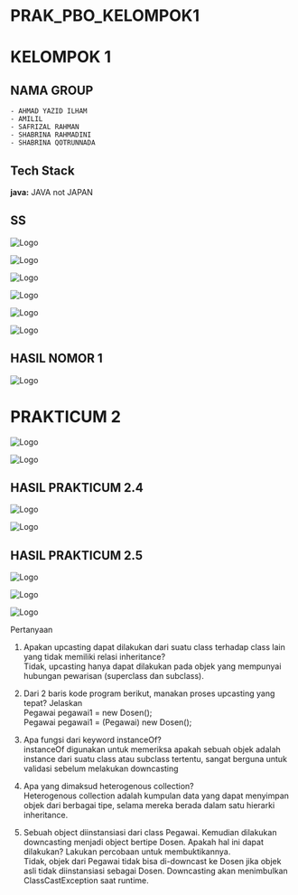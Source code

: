 # PRAK_PBO_KELOMPOK1


# KELOMPOK 1



## NAMA GROUP
    - AHMAD YAZID ILHAM
    - AMILIL
    - SAFRIZAL RAHMAN
    - SHABRINA RAHMADINI
    - SHABRINA QOTRUNNADA



## Tech Stack

**java:** JAVA not JAPAN 


## SS

![Logo](https://blogger.googleusercontent.com/img/b/R29vZ2xl/AVvXsEi0kOAQuqRrbaZMq3BKbw2MXeCZalcQdEWEaEWYSBMoKQFx7DO3Bik_IjzOAlPFPx3N2BGMycxq6hBosBDj9bsok5LXmCqLw_7H_zQjduHUj3SGrlnFBakCI2WRKBH2k-daEinhGyIuXoMPNiUM2y6wdGMClI8twCkOu41bG9dp1NmiLOV3bGAY1GxAVWz3/w513-h272/1.jpg)

![Logo](https://blogger.googleusercontent.com/img/b/R29vZ2xl/AVvXsEhVy8Ro2b8HjAXR3FdP8Bx2LkULLtZj0CTRH0CI_JWIUqpRfYBL9bSuzok3A4zbaaPxTcD8vMFXFbl3FjekIStIEvtjino7yi6b3b5tre6iaJhl1lr8pE3YW5rUowOySQ8w6TFn8jRiSYRAQTHd4SM0JOgYEPysUgd2KLGqa07nyNYrLH_yLcjBO0nNzsW6/w480-h320/2.jpg)

![Logo](https://blogger.googleusercontent.com/img/b/R29vZ2xl/AVvXsEi9uSwg7dWA4HGT8jk9_vm9B5Fbk7IeCmJpx-nP-58Mp3fx8_ze-lMgrufi-qB1F9CqAoIPiHv3QfIhBZx7-E5qynf3wqIzZpX-3Y_c3QDCPzoAnzaUKPK4gEyZdBX6qEIh1gnxvP3xAc0kgNmt6KTvlpY8f_xx-kg0QZWIl1luPszVUiNleNGUULqV3xbb/w434-h221/3.jpg)

![Logo](https://blogger.googleusercontent.com/img/b/R29vZ2xl/AVvXsEh8q88vfJZ6Q5TH9c4bqaPik4u3BHp1_ldfg_9ZZqNw7bqCKvWkN3xzAtJTIJzfkDYwK26pAG9aa40Osj8qJHYkZpJQGjiMBZ5VwZ8HRWXdlQBqBNFhFb6eZ4PAtfA58ACvJePcGkibD04PJROyuqIa3MS27tqYQNzBvBHAxPGYDQtqn9zXBLbnX3Od6BRT/w435-h222/3.jpg)

![Logo](https://blogger.googleusercontent.com/img/b/R29vZ2xl/AVvXsEj7tGJIMmAw2SmFK0ysP5_oaI9Hi1mJkP-DuJskcX2lKFuQlW6WbTZ7_Or5P1jfuX1I2cIC_lt3FmEjpig4qjzgQTefRKiwq5N4m0zXVn3_8gfr7YHTr8wxgYrC1FeoRdBDBdgBu_nm1uRPc5NXYgvdm886NSrj4Yx_JRnRpdWsGIAJFLZlemQ74EuPupIP/w403-h239/4.jpg)

![Logo](https://blogger.googleusercontent.com/img/b/R29vZ2xl/AVvXsEjzmp9ELSoIDSEraFR8GCN3gLLWxKr_KczijcANcwZWiPtdzmFtvlSzzR_QVMXGSFTqMk3oeMeJjYIxns-Zstah6ZPc1IoPZJyZ8A8yUQz2qVemENRvxFrq6PeLgBDheMmqL49WsMd2jE7Pqq64RNdwlHQTlbVzB_J7wE4f84ddFdTonZnOP0XL5CdmYQPJ/w452-h126/5.jpg)

## HASIL NOMOR 1
![Logo](https://blogger.googleusercontent.com/img/b/R29vZ2xl/AVvXsEgahy0-i93y0b-0OpI3VejdFZ4B0BWEmeA82o4YY0H6LzoUFg8MoAd5TdZh9ndl7660vrb5emPgSHujh0rXB65GBSzUstyUmwf50-ZZ7FnuY3W5BNSAMAqR3SgHQ3r63XkDyp5_8EkY6yRmheHdVWIfmY-eonDWr8KuorREEqWwCEDdPC2DLihaDJH9oGkB/w424-h140/6.jpg)



# PRAKTICUM 2
![Logo](https://blogger.googleusercontent.com/img/b/R29vZ2xl/AVvXsEjYnWCl4ks4R7HaaEMLo811H641vmsxjpDCPWTClQkHM4DeHenQ5tQRKCPZFJVj7_CPUrapc9rLNtIDqzfqdFFInmZTMTSPCmkE_357S9rrO6OWCfW9ECRtgEQEs2vEU7JfOXDrgw3T7OnSRkQkz5X8AZ5HFqwyawLco1svgUMiDyhPxGRS8VnxoeimeD3O/w476-h275/8.jpg)

![Logo](https://blogger.googleusercontent.com/img/b/R29vZ2xl/AVvXsEhwU8urMZpDj0x6vLY0EJkIKFYVYoP6XHXcZ_guplZDkXwP48cGXrPUfVblH3qRyvB2oSQdgQ-9LunYjV_NtA90N2XYiakCpaHPJjm___Lo0_LiHmiMz27j9-ImRY0hRiDMbADvzBSQlPPkSjYeH7iV12VwHlcscCiQRUyK0U-cV0jtAT0fEA347Neo-R3w/w426-h177/9.jpg)

## HASIL PRAKTICUM 2.4
![Logo](https://blogger.googleusercontent.com/img/b/R29vZ2xl/AVvXsEjU-0p8z8pxyyomeO2JrfQnCkmG7zi8SVDq6_2ZadaCB9nQn6z_ZHOvOW-U97Dxl3eRPmar7-iq4r0LdwDPInGSou6EhRR8aprEpsf6amEvHQJZJckw_8d1H0UGVG-762UNNqfSEHeJxL8MmCgBq1lmjAmupIp-irz-3PRZySiVmqR89RbzIDXrZaBEx46k/w448-h162/10.jpg)


![Logo](https://blogger.googleusercontent.com/img/b/R29vZ2xl/AVvXsEjFzeK373-tybTPbQ0l8JrFzpIwNQQqfd74E9-3PceqT1Zq9tB2HNF8JPMHLOD4vTz6K_fgaDURoCu2Q-Gf5pF5tltOTMOEmEy26I0HSd-vpw46TgX2_M24rcG-UtEU9ehNmwdXvurP-_jusclx7s09VrIwaUUzMlrMxgxQg8MHwCdeiRKh-sapS_Baf6IY/w464-h249/11.jpg)

## HASIL PRAKTICUM 2.5


![Logo](https://blogger.googleusercontent.com/img/b/R29vZ2xl/AVvXsEgPZSuhXmD78dGZVWAd2jsGp7atEEC1rATx69Me5PXvaUByxRgZ8kKQT-9cn3n8FmP1Lmkfex6Mha0MdGwMOmqPNxLwIg0YE2sUIip_jgTW_rj4uaIYUHJeTziSvdxBMFdujAF-jT3bDwlnQ_eSFVl_YNptngBtNYPdNOfw7TYwd8JmYPQAinGDLDXgYj1H/s320/12.jpg)



![Logo](https://blogger.googleusercontent.com/img/b/R29vZ2xl/AVvXsEi1G0aIiKSF0lFt_SZ_GgbE8gB4wQTjWd5oV-ry7Zw5_g9L-VKWDjtt8ssvPWh01urNPTuCPD2JXyedAHcoOWNq4WPa-8cLBO-dSanzlsvDxQ-EoxVd7NeFzjlZ4-i4HLUn_Rt-egXdMQHnih55UXBXi2iXkZlkdIr26xZBb7zkOnA0nDXuCToxwFVTNeEl/s320/13.png)

![Logo](https://blogger.googleusercontent.com/img/b/R29vZ2xl/AVvXsEgE28nME4GmD2p5nFeF4Yd0p1s03XDYOAMYOG3VyiN8AnRvQo4ktzCIcQjF0ZRIrtvk3iycEWNnrqPZB8rVwBvedX0AyGaJp6PvOSob3bYNcAk3u45e0nIBf7iuwDgC8FbRPKutVkhHrTHMnaV45O6NW0yf_lX_1Uhlh9DrNz9VluC7zVvM8voixd7y3Ny1/s320/14.jpg)

Pertanyaan  
1.	Apakan upcasting dapat dilakukan dari suatu class terhadap class lain yang tidak memiliki relasi inheritance?  
Tidak, upcasting hanya dapat dilakukan pada objek yang mempunyai hubungan pewarisan (superclass dan subclass). 
2.	Dari 2 baris kode program berikut, manakan proses upcasting yang tepat? Jelaskan  
Pegawai pegawai1 = new Dosen();  
Pegawai pegawai1 = (Pegawai) new Dosen(); 
   
3.	Apa fungsi dari keyword instanceOf?  
instanceOf digunakan untuk memeriksa apakah sebuah objek adalah instance dari suatu class 
atau subclass tertentu, sangat berguna untuk validasi sebelum melakukan downcasting	 
4.	Apa yang dimaksud heterogenous collection?  
Heterogenous collection adalah kumpulan data yang dapat menyimpan objek dari berbagai 
tipe, selama mereka berada dalam satu hierarki inheritance.	 
5.	Sebuah object diinstansiasi dari class Pegawai. Kemudian dilakukan downcasting menjadi object bertipe Dosen. Apakah hal ini dapat dilakukan? Lakukan percobaan untuk membuktikannya.   
Tidak, objek dari Pegawai tidak bisa di-downcast ke Dosen jika objek asli tidak diinstansiasi sebagai Dosen. Downcasting akan menimbulkan ClassCastException saat runtime. 

